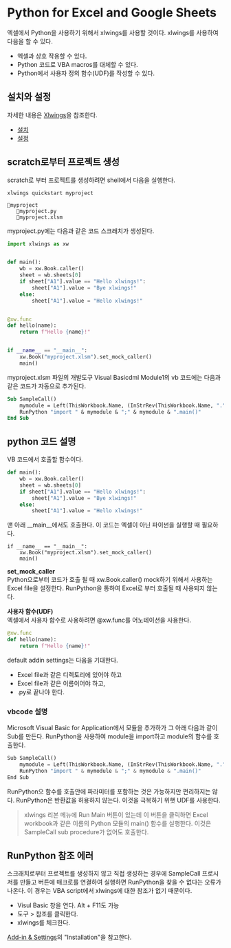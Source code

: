 # Python for Excel and Google Sheets

엑셀에서 Python을 사용하기 위해서 xlwings를 사용할 것이다.  xlwings를 사용하여 다음을 할 수 있다. 

* 엑셀과 상호 작용할 수 있다. 
* Python 코드로 VBA macros를 대체할 수 있다. 
* Python에서 사용자 정의 함수(UDF)를 작성할 수 있다. 


## 설치와 설정 

자세한 내용은 [Xlwings](https://www.xlwings.org/)을 참조한다. 

* [설치](https://docs.xlwings.org/en/stable/installation.html)     
* [설정](https://docs.xlwings.org/en/stable/addin.html)


## scratch로부터 프로젝트 생성 
scratch로 부터 프로젝트를 생성하려면 shell에서 다음을 실행한다. 

```
xlwings quickstart myproject
```

```
📂myproject
   📄myproject.py 
   📄myproject.xlsm 
```

myproject.py에는 다음과 같은 코드 스크래치가 생성된다. 
```python
import xlwings as xw


def main():
    wb = xw.Book.caller()
    sheet = wb.sheets[0]
    if sheet["A1"].value == "Hello xlwings!":
        sheet["A1"].value = "Bye xlwings!"
    else:
        sheet["A1"].value = "Hello xlwings!"


@xw.func
def hello(name):
    return f"Hello {name}!"


if __name__ == "__main__":
    xw.Book("myproject.xlsm").set_mock_caller()
    main()
```


myproject.xlsm 파일의 개발도구 Visual Basicdml Module1의 vb 코드에는 다음과 같은 코드가 자동으로 추가된다. 
```vb
Sub SampleCall()
    mymodule = Left(ThisWorkbook.Name, (InStrRev(ThisWorkbook.Name, ".", -1, vbTextCompare) - 1))
    RunPython "import " & mymodule & ";" & mymodule & ".main()"
End Sub
```

## python 코드 설명 
VB 코드에서 호출할 함수이다. 
```python
def main():
    wb = xw.Book.caller()
    sheet = wb.sheets[0]
    if sheet["A1"].value == "Hello xlwings!":
        sheet["A1"].value = "Bye xlwings!"
    else:
        sheet["A1"].value = "Hello xlwings!"
```        


맨 아래  __main__에서도 호출한다. 이 코드는 엑셀이 아닌 파이썬을 실행할 때 필요하다. 
```
if __name__ == "__main__":
    xw.Book("myproject.xlsm").set_mock_caller()
    main()
```    
**set_mock_caller**     
Python으로부터 코드가 호출 될 때  xw.Book.caller() mock하기 위해서 사용하는 Excel file을 설정한다. RunPython을 통하여 Excel로 부터 호출될 때 사용되지 않는다. 


**사용자 함수(UDF)**     
엑셀에서 사용자 함수로 사용하려면 @xw.func를 어노테이션을 사용한다. 
```python 
@xw.func
def hello(name):
    return f"Hello {name}!"
```

default addin settings는 다음을 기대한다. 
* Excel file과 같은 디렉토리에 있어야 하고 
* Excel file과 같은 이름이어야 하고,
* .py로 끝나야 한다. 



### vbcode 설명 
Microsoft Visual Basic for Application에서 모듈을 추가하가 그 아래 다음과 같이 Sub를 만든다. RunPython을 사용하여 module을 import하고 module의 함수를 호출한다. 
```python 
Sub SampleCall()
    mymodule = Left(ThisWorkbook.Name, (InStrRev(ThisWorkbook.Name, ".", -1, vbTextCompare) - 1))
    RunPython "import " & mymodule & ";" & mymodule & ".main()"
End Sub
```

RunPython으 함수를 호출안에 파라미터를 포함하는 것은 가능하지만 편리하지는 않다. RunPython은 반환값을 허용하지 않는다. 이것을 극복하기 위햇 UDF를 사용한다. 

> xlwings 리본 메뉴에 Run Main 버튼이 있는데 이 버튼을 클릭하면 Excel workbook과 같은 이름의 Python 모듈의 main() 함수를 실행한다. 이것은 SampleCall sub procedure가 없어도 호출한다. 



## RunPython 참조 에러 
스크래치로부터 프로젝트를 생성하지 않고 직접 생성하는 경우에 SampleCall 프로시저를 만들고 버튼에 매크로를 연결하여 실행하면 RunPython을 찾을 수 없다는 오류가 나온다. 이 경우는 VBA script에서 xlwings에 대한 참조가 없기 때문이다. 


* Visul Basic 창을 연다. Alt + F11도 가능 
* 도구 > 참조를 클릭한다. 
* xlwings를 체크한다. 

[Add-in & Settings](https://docs.xlwings.org/en/stable/addin.html)의 "Installation"을 참고한다. 






